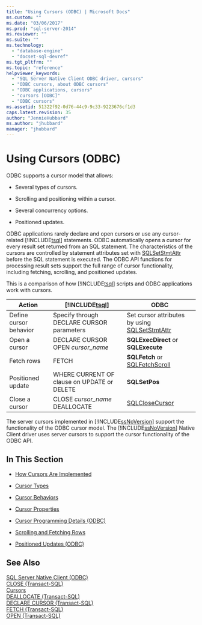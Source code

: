 ```yaml
---
title: "Using Cursors (ODBC) | Microsoft Docs"
ms.custom: ""
ms.date: "03/06/2017"
ms.prod: "sql-server-2014"
ms.reviewer: ""
ms.suite: ""
ms.technology: 
  - "database-engine"
  - "docset-sql-devref"
ms.tgt_pltfrm: ""
ms.topic: "reference"
helpviewer_keywords: 
  - "SQL Server Native Client ODBC driver, cursors"
  - "ODBC cursors, about ODBC cursors"
  - "ODBC applications, cursors"
  - "cursors [ODBC]"
  - "ODBC cursors"
ms.assetid: 51322f92-0d76-44c9-9c33-9223676cf1d3
caps.latest.revision: 35
author: "JennieHubbard"
ms.author: "jhubbard"
manager: "jhubbard"
---
```

# Using Cursors (ODBC)
  ODBC supports a cursor model that allows:  
  
-   Several types of cursors.  
  
-   Scrolling and positioning within a cursor.  
  
-   Several concurrency options.  
  
-   Positioned updates.  
  
 ODBC applications rarely declare and open cursors or use any cursor-related [!INCLUDE[tsql](../../includes/tsql-md.md)] statements. ODBC automatically opens a cursor for every result set returned from an SQL statement. The characteristics of the cursors are controlled by statement attributes set with [SQLSetStmtAttr](../../../2014/database-engine/dev-guide/sqlsetstmtattr.md) before the SQL statement is executed. The ODBC API functions for processing result sets support the full range of cursor functionality, including fetching, scrolling, and positioned updates.  
  
 This is a comparison of how [!INCLUDE[tsql](../../includes/tsql-md.md)] scripts and ODBC applications work with cursors.  
  
|Action|[!INCLUDE[tsql](../../includes/tsql-md.md)]|ODBC|  
|------------|------------------------|----------|  
|Define cursor behavior|Specify through DECLARE CURSOR parameters|Set cursor attributes by using [SQLSetStmtAttr](../../../2014/database-engine/dev-guide/sqlsetstmtattr.md)|  
|Open a cursor|DECLARE CURSOR OPEN *cursor_name*|**SQLExecDirect** or **SQLExecute**|  
|Fetch rows|FETCH|**SQLFetch** or [SQLFetchScroll](../../../2014/database-engine/dev-guide/sqlfetchscroll.md)|  
|Positioned update|WHERE CURRENT OF clause on UPDATE or DELETE|**SQLSetPos**|  
|Close a cursor|CLOSE *cursor_name* DEALLOCATE|[SQLCloseCursor](../../../2014/database-engine/dev-guide/sqlclosecursor.md)|  
  
 The server cursors implemented in [!INCLUDE[ssNoVersion](../../includes/ssnoversion-md.md)] support the functionality of the ODBC cursor model. The [!INCLUDE[ssNoVersion](../../includes/ssnoversion-md.md)] Native Client driver uses server cursors to support the cursor functionality of the ODBC API.  
  
## In This Section  
  
-   [How Cursors Are Implemented](../../../2014/database-engine/dev-guide/how-cursors-are-implemented.md)  
  
-   [Cursor Types](../../../2014/database-engine/dev-guide/cursor-types.md)  
  
-   [Cursor Behaviors](../../../2014/database-engine/dev-guide/cursor-behaviors.md)  
  
-   [Cursor Properties](../../../2014/database-engine/dev-guide/cursor-properties.md)  
  
-   [Cursor Programming Details &#40;ODBC&#41;](../../../2014/database-engine/dev-guide/cursor-programming-details-odbc.md)  
  
-   [Scrolling and Fetching Rows](../../../2014/database-engine/dev-guide/scrolling-and-fetching-rows.md)  
  
-   [Positioned Updates &#40;ODBC&#41;](../../../2014/database-engine/dev-guide/positioned-updates-odbc.md)  
  
## See Also  
 [SQL Server Native Client &#40;ODBC&#41;](../../../2014/database-engine/dev-guide/sql-server-native-client-odbc.md)   
 [CLOSE &#40;Transact-SQL&#41;](~/t-sql/language-elements/close-transact-sql.md)   
 [Cursors](../../relational-databases/cursors.md)   
 [DEALLOCATE &#40;Transact-SQL&#41;](~/t-sql/language-elements/deallocate-transact-sql.md)   
 [DECLARE CURSOR &#40;Transact-SQL&#41;](~/t-sql/language-elements/declare-cursor-transact-sql.md)   
 [FETCH &#40;Transact-SQL&#41;](~/t-sql/language-elements/fetch-transact-sql.md)   
 [OPEN &#40;Transact-SQL&#41;](~/t-sql/language-elements/open-transact-sql.md)  
  
  